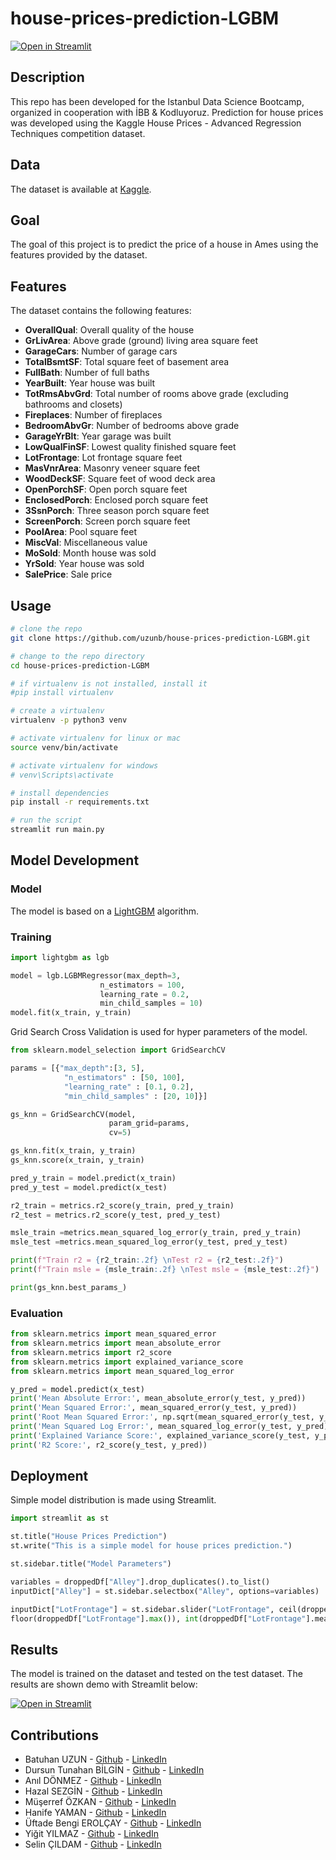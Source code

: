 # house-prices-prediction-LGBM

[![Open in Streamlit](https://static.streamlit.io/badges/streamlit_badge_black_white.svg)](https://share.streamlit.io/uzunb/house-prices-prediction-lgbm/main/1_%F0%9F%92%BB_Enter_Page.py)

## Description

This repo has been developed for the Istanbul Data Science Bootcamp, organized in cooperation with İBB & Kodluyoruz. Prediction for house prices was developed using the Kaggle House Prices - Advanced Regression Techniques competition dataset.

## Data

The dataset is available at [Kaggle](https://www.kaggle.com/c/house-prices-advanced-regression-techniques).

## Goal

The goal of this project is to predict the price of a house in Ames using the features provided by the dataset.

## Features

The dataset contains the following features:

* **OverallQual**: Overall quality of the house
* **GrLivArea**: Above grade (ground) living area square feet
* **GarageCars**: Number of garage cars
* **TotalBsmtSF**: Total square feet of basement area
* **FullBath**: Number of full baths
* **YearBuilt**: Year house was built
* **TotRmsAbvGrd**: Total number of rooms above grade (excluding bathrooms and closets)
* **Fireplaces**: Number of fireplaces
* **BedroomAbvGr**: Number of bedrooms above grade
* **GarageYrBlt**: Year garage was built
* **LowQualFinSF**: Lowest quality finished square feet
* **LotFrontage**: Lot frontage square feet
* **MasVnrArea**: Masonry veneer square feet
* **WoodDeckSF**: Square feet of wood deck area
* **OpenPorchSF**: Open porch square feet
* **EnclosedPorch**: Enclosed porch square feet
* **3SsnPorch**: Three season porch square feet
* **ScreenPorch**: Screen porch square feet
* **PoolArea**: Pool square feet
* **MiscVal**: Miscellaneous value
* **MoSold**: Month house was sold
* **YrSold**: Year house was sold
* **SalePrice**: Sale price

## Usage

```bash
# clone the repo
git clone https://github.com/uzunb/house-prices-prediction-LGBM.git

# change to the repo directory
cd house-prices-prediction-LGBM

# if virtualenv is not installed, install it
#pip install virtualenv

# create a virtualenv
virtualenv -p python3 venv

# activate virtualenv for linux or mac
source venv/bin/activate

# activate virtualenv for windows
# venv\Scripts\activate

# install dependencies
pip install -r requirements.txt

# run the script
streamlit run main.py
```

## Model Development

### Model

The model is based on a [LightGBM](https://lightgbm.readthedocs.io/en/latest/index.html) algorithm.

### Training

```python
import lightgbm as lgb

model = lgb.LGBMRegressor(max_depth=3, 
                    n_estimators = 100, 
                    learning_rate = 0.2,
                    min_child_samples = 10)
model.fit(x_train, y_train)
```

Grid Search Cross Validation is used for hyper parameters of the model.

```python
from sklearn.model_selection import GridSearchCV

params = [{"max_depth":[3, 5], 
            "n_estimators" : [50, 100], 
            "learning_rate" : [0.1, 0.2],
            "min_child_samples" : [20, 10]}]

gs_knn = GridSearchCV(model,
                      param_grid=params,
                      cv=5)

gs_knn.fit(x_train, y_train)
gs_knn.score(x_train, y_train)

pred_y_train = model.predict(x_train)
pred_y_test = model.predict(x_test)

r2_train = metrics.r2_score(y_train, pred_y_train)
r2_test = metrics.r2_score(y_test, pred_y_test)

msle_train =metrics.mean_squared_log_error(y_train, pred_y_train)
msle_test =metrics.mean_squared_log_error(y_test, pred_y_test)

print(f"Train r2 = {r2_train:.2f} \nTest r2 = {r2_test:.2f}")
print(f"Train msle = {msle_train:.2f} \nTest msle = {msle_test:.2f}")

print(gs_knn.best_params_)
```

### Evaluation

```python
from sklearn.metrics import mean_squared_error
from sklearn.metrics import mean_absolute_error
from sklearn.metrics import r2_score
from sklearn.metrics import explained_variance_score
from sklearn.metrics import mean_squared_log_error

y_pred = model.predict(x_test)
print('Mean Absolute Error:', mean_absolute_error(y_test, y_pred))
print('Mean Squared Error:', mean_squared_error(y_test, y_pred))
print('Root Mean Squared Error:', np.sqrt(mean_squared_error(y_test, y_pred)))
print('Mean Squared Log Error:', mean_squared_log_error(y_test, y_pred))
print('Explained Variance Score:', explained_variance_score(y_test, y_pred))
print('R2 Score:', r2_score(y_test, y_pred))
```

## Deployment

Simple model distribution is made using Streamlit.

```python
import streamlit as st

st.title("House Prices Prediction")
st.write("This is a simple model for house prices prediction.")

st.sidebar.title("Model Parameters")

variables = droppedDf["Alley"].drop_duplicates().to_list()
inputDict["Alley"] = st.sidebar.selectbox("Alley", options=variables)

inputDict["LotFrontage"] = st.sidebar.slider("LotFrontage", ceil(droppedDf["LotFrontage"].min()), 
floor(droppedDf["LotFrontage"].max()), int(droppedDf["LotFrontage"].mean()))
```

## Results

The model is trained on the dataset and tested on the test dataset. The results are shown demo with Streamlit below:

[![Open in Streamlit](https://static.streamlit.io/badges/streamlit_badge_black_white.svg)](https://share.streamlit.io/uzunb/house-prices-prediction-lgbm/main/1_%F0%9F%92%BB_Enter_Page.py)

## Contributions

* Batuhan UZUN - [Github](https://https://github.com/uzunb) - [LinkedIn](https://linkedin.com/in/uzunb)
* Dursun Tunahan BİLGİN - [Github](https://github.com/bilgind17) - [LinkedIn](https://www.linkedin.com/in/dtunahanbilgin/)
* Anıl DÖNMEZ - [Github](https://github.com/anildonmz) - [LinkedIn](https://www.linkedin.com/in/anilldonmez/)
* Hazal SEZGİN - [Github](https://github.com/hazalsezgin) - [LinkedIn](https://www.linkedin.com/in/hazal-sezgin-48a253170)
* Müşerref ÖZKAN - [Github](https://github.com/MuserrefOzkn) - [LinkedIn](https://www.linkedin.com/in/müşerrefözkan)
* Hanife YAMAN - [Github](https://github.com/hanifeyaman) - [LinkedIn](https://www.linkedin.com/in/hanife-yaman/)
* Üftade Bengi EROLÇAY - [Github](https://github.com/uftadeerolcay) - [LinkedIn](https://www.linkedin.com/in/uftade-bengi-erolcay)
* Yiğit YILMAZ - [Github](https://github.com/yilmazyigit) - [LinkedIn](https://www.linkedin.com/in/yigityilmaz4/)
* Selin ÇILDAM - [Github](https://github.com/selincildam) - [LinkedIn](https://www.linkedin.com/in/selincildam/)
